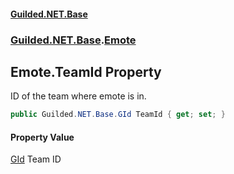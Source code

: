 
#### [Guilded.NET.Base](index 'index')
### [Guilded.NET.Base](index#Guilded_NET_Base 'Guilded.NET.Base').[Emote](Emote 'Guilded.NET.Base.Emote')
## Emote.TeamId Property
ID of the team where emote is in.  
```csharp
public Guilded.NET.Base.GId TeamId { get; set; }
```

#### Property Value
[GId](GId 'Guilded.NET.Base.GId')
Team ID

